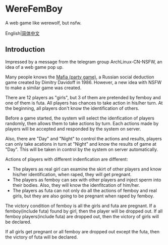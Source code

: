 # WereFemBoy
A web game like werewolf, but nsfw.

English|[简体中文]()
## Introduction 

Impressed by a message from the telegram group ArchLinux-CN-NSFW, an idea of a web game pop up.

Many people knows the [Mafia (party game)](https://en.wikipedia.org/wiki/Mafia_(party_game)), a Russian social deduction game created by Dimitry Davidoff in 1986. However, a new idea with NSFW to make a similar game was created.

There are 12 players as "girls", but 3 of them are pretended by femboy and one of them is futa. All players has chances to take action in his/her turn. At the beginning, all players don't know the identification of others. 

Before a game started, the system will select the idenfication of players randomly, then allows them to take actions by turn. Each actions made by players will be accepted and responded by the system on server.

Also, there are "Day" and "Night" to control the actions and results, players can only take acations in turn at "Night" and know the results of game at "Day". This will be taken in control by the system on server automatically.

Actions of players with different indenfication are different:

* The players as real girl can examine the skirt of other players and know his/her identification, when raped, they will get pregnant.
* The players as femboy can sex with other players and inject sperm into their bodies. Also, they will know the idenfitcation of him/her.
* The players as futa can not only do all the actions of femboy and real girls, but they are also going to be pregnant when raped by femboy.

The victory condition of femboy is all the girls and futa are pregnant. If a femboy(include futa) found by girl, then the player will be dropped out. If all femboy players(include futa) are dropped out, then the victory of girls will be declared.

If all girls get pregnant or all femboy are dropped out except the futa, then the victory of futa will be declared.
